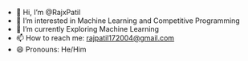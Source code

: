 - 👋 Hi, I’m @RajxPatil
- 👀 I’m interested in Machine Learning and Competitive Programming
- 🌱 I’m currently Exploring Machine Learning
- 📫 How to reach me: rajpatil172004@gmail.com
- 😄 Pronouns: He/Him


<!---
RajxPatil/RajxPatil is a ✨ special ✨ repository because its `README.md` (this file) appears on your GitHub profile.
You can click the Preview link to take a look at your changes.
--->
